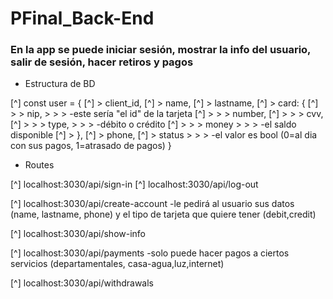 ﻿# PFinal_Back-End
### En la app se puede iniciar sesión, mostrar la info del usuario, salir de sesión, hacer retiros y pagos

* Estructura de BD

[^] const user = {
[^] > client_id,
[^] > name,
[^] > lastname,
[^] > card: {
[^] > > nip,       > > >    -este sería "el id" de la tarjeta
[^] > > > number,
[^] > > > cvv,
[^] > > > type,    > > >    -débito o crédito
[^] > > > money    > > >    -el saldo disponible
[^] > },
[^] > phone,
[^] > status      > > >     -el valor es bool (0=al dia con sus pagos, 1=atrasado de pagos)
}



* Routes

[^] localhost:3030/api/sign-in
[^] localhost:3030/api/log-out

[^] localhost:3030/api/create-account  -le pedirá al usuario sus datos (name, lastname, phone) y el tipo de tarjeta que quiere tener (debit,credit)

[^] localhost:3030/api/show-info

[^] localhost:3030/api/payments    -solo puede hacer pagos a ciertos servicios (departamentales, casa-agua,luz,internet)

[^] localhost:3030/api/withdrawals
